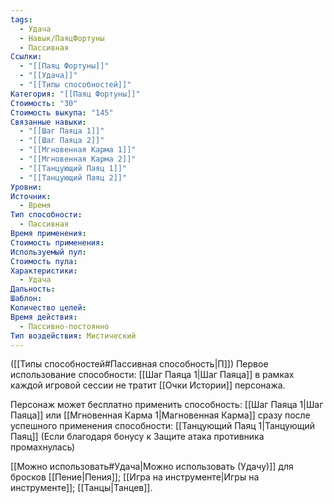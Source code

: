 ```yaml
---
tags:
  - Удача
  - Навык/ПаяцФортуны
  - Пассивная
Ссылки:
  - "[[Паяц Фортуны]]"
  - "[[Удача]]"
  - "[[Типы способностей]]"
Категория: "[[Паяц Фортуны]]"
Стоимость: "30"
Стоимость выкупа: "145"
Связанные навыки:
  - "[[Шаг Паяца 1]]"
  - "[[Шаг Паяца 2]]"
  - "[[Мгновенная Карма 1]]"
  - "[[Мгновенная Карма 2]]"
  - "[[Танцующий Паяц 1]]"
  - "[[Танцующий Паяц 2]]"
Уровни: 
Источник:
  - Время
Тип способности:
  - Пассивная
Время применения: 
Стоимость применения: 
Используемый пул: 
Стоимость пула: 
Характеристики:
  - Удача
Дальность: 
Шаблон: 
Количество целей: 
Время действия:
  - Пассивно-постоянно
Тип воздействия: Мистический
---
```

([[Типы способностей#Пассивная способность|П]]) Первое использование способности: [[Шаг Паяца 1|Шаг Паяца]] в рамках каждой игровой сессии не тратит [[Очки Истории]] персонажа. 

Персонаж может бесплатно применить способность: [[Шаг Паяца 1|Шаг Паяца]] или [[Мгновенная Карма 1|Магновенная Карма]] сразу после успешного применения способности: [[Танцующий Паяц 1|Танцующий Паяц]] 
(Если благодаря бонусу к Защите атака противника промахнулась)

[[Можно использовать#Удача|Можно использовать (Удачу)]] для бросков [[Пение|Пения]];  [[Игра на инструменте|Игры на инструменте]]; [[Танцы|Танцев]].